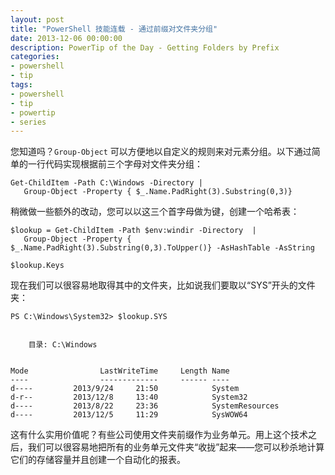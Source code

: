 ```yaml
---
layout: post
title: "PowerShell 技能连载 - 通过前缀对文件夹分组"
date: 2013-12-06 00:00:00
description: PowerTip of the Day - Getting Folders by Prefix
categories:
- powershell
- tip
tags:
- powershell
- tip
- powertip
- series
---
```

您知道吗？`Group-Object` 可以方便地以自定义的规则来对元素分组。以下通过简单的一行代码实现根据前三个字母对文件夹分组：

	Get-ChildItem -Path C:\Windows -Directory |
	   Group-Object -Property { $_.Name.PadRight(3).Substring(0,3)}

稍微做一些额外的改动，您可以以这三个首字母做为键，创建一个哈希表：

	$lookup = Get-ChildItem -Path $env:windir -Directory  |
	   Group-Object -Property { $_.Name.PadRight(3).Substring(0,3).ToUpper()} -AsHashTable -AsString
	
	$lookup.Keys

现在我们可以很容易地取得其中的文件夹，比如说我们要取以“SYS”开头的文件夹：

	PS C:\Windows\System32> $lookup.SYS
	
	
	    目录: C:\Windows
	
	
	Mode                LastWriteTime     Length Name                                                                                
	----                -------------     ------ ----                                                                                
	d----         2013/9/24     21:50            System                                                                              
	d-r--         2013/12/8     13:40            System32                                                                            
	d----         2013/8/22     23:36            SystemResources                                                                     
	d----         2013/12/5     11:29            SysWOW64  

这有什么实用价值呢？有些公司使用文件夹前缀作为业务单元。用上这个技术之后，我们可以很容易地把所有的业务单元文件夹“收拢”起来——您可以秒杀地计算它们的存储容量并且创建一个自动化的报表。

<!--本文国际来源：[Getting Folders by Prefix](http://community.idera.com/powershell/powertips/b/tips/posts/getting-folders-by-prefix)-->
